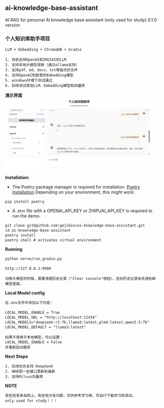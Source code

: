 ## ai-knowledge-base-assistant
AI RAG for personal AI knowledge base assistant (only used for study)
0.1.0 version
### 个人知识库助手项目
```
LLM + Embedding + ChromaDB + Gradio

1. 目前支持OpenAI和ZHUIAI的LLM
2. 支持本地大模型调用（通过ollama支持）
3. 支持pdf、md、docx、txt等格式的文件
4. 支持OpenAI和智普的Embedding模型
5. windows环境下测试通过
6. 后续测试其他LLM、Embedding模型和向量库
```
**演示界面**
![问答演示界面](./figures/QA.png)

**Installation:**
- The Poetry package manager is required for installation. [Poetry Installation](https://python-poetry.org/docs/#installation) Depending on your environment, this might work:

```
pip install poetry
```

- A .env file with a OPENAI_API_KEY or ZHIPUAI_API_KEY is required to run the demo.

```
git clone git@github.com:gejibin/ai-knowledge-base-assistant.git
cd ai-knowledge-base-assistant
poetry install
poetry shell # activates virtual environment
```

**Running**

```
python serve/run_gradio.py

http://127.0.0.1:9990

切换大模型的时候，需要清理历史记录（"Clear console"按钮），否则历史记录会传递到新模型里面。

```

**Local Model config**

```
在.env文件中添加以下内容：

LOCAL_MODEL_ENABLE = True
LOCAL_MODEL_URL = "http://localhost:11434"
LOCAL_MODELS="deepseek-r1:7b,llama3:latest,glm4:latest,qwen2.5:7b"
LOCAL_MODEL_DEFAULT = "llama3:latest"

如果不使用于本地模型，可以设置：
LOCAL_MODEL_ENABLE = False
并重新启动服务
```

**Next Steps**
```
1. 后续优先支持 DeepSeek
2. 继续把一些接口更新到最新
3. 支持Milvus向量库
```

**NOTE**
```
有些信息来自网上，有些地方有问题，仅供参考学习用，可自行下载学习和调试。
only used for study！！！
```